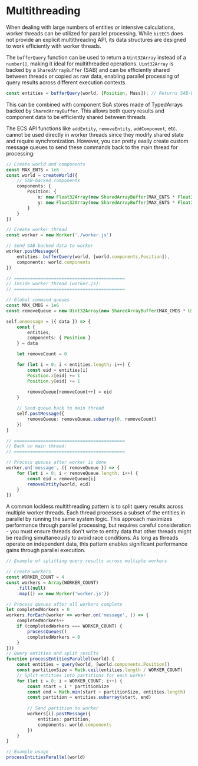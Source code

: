 
# Multithreading

When dealing with large numbers of entities or intensive calculations, worker threads can be utilized for parallel processing. While `bitECS` does not provide an explicit multithreading API, its data structures are designed to work efficiently with worker threads.

The `bufferQuery` function can be used to return a `Uint32Array` instead of a `number[]`, making it ideal for multithreaded operations. `Uint32Array` is backed by a `SharedArrayBuffer` (SAB) and can be efficiently shared between threads or copied as raw data, enabling parallel processing of query results across different execution contexts.

```ts
const entities = bufferQuery(world, [Position, Mass]); // Returns SAB-backed Uint32Array
```

This can be combined with component SoA stores made of TypedArrays backed by `SharedArrayBuffer`. This allows both query results and component data to be efficiently shared between threads

The ECS API functions like `addEntity`, `removeEntity`, `addComponent`, etc. cannot be used directly in worker threads since they modify shared state and require synchronization. However, you can pretty easily create custom message queues to send these commands back to the main thread for processing:

```ts
// Create world and components
const MAX_ENTS = 1e6
const world = createWorld({
    // SAB-backed components
    components: {
        Position: {
            x: new Float32Array(new SharedArrayBuffer(MAX_ENTS * Float32Array.BYTES_PER_ELEMENT)),
            y: new Float32Array(new SharedArrayBuffer(MAX_ENTS * Float32Array.BYTES_PER_ELEMENT))
        }
    }
})

// Create worker thread
const worker = new Worker('./worker.js')

// Send SAB-backed data to worker
worker.postMessage({
    entities: bufferQuery(world, [world.components.Position]),
    components: world.components
})

// ==========================================
// Inside worker thread (worker.js):
// ==========================================

// Global command queues
const MAX_CMDS = 1e6
const removeQueue = new Uint32Array(new SharedArrayBuffer(MAX_CMDS * Uint32Array.BYTES_PER_ELEMENT))

self.onmessage = ({ data }) => {
    const { 
        entities,
        components: { Position }
    } = data

    let removeCount = 0

    for (let i = 0; i < entities.length; i++) {
        const eid = entities[i]
        Position.x[eid] += 1
        Position.y[eid] += 1
        
        removeQueue[removeCount++] = eid
    }

    // Send queue back to main thread
    self.postMessage({
        removeQueue: removeQueue.subarray(0, removeCount)
    })
}

// ==========================================
// Back on main thread:
// ==========================================

// Process queues after worker is done
worker.on('message', ({ removeQueue }) => {
    for (let i = 0; i < removeQueue.length; i++) {
        const eid = removeQueue[i]
        removeEntity(world, eid)
    }
})
```

A common lockless multithreading pattern is to split query results across multiple worker threads. Each thread processes a subset of the entities in parallel by running the same system logic. This approach maximizes performance through parallel processing, but requires careful consideration - you must ensure threads don't write to entity data that other threads might be reading simultaneously to avoid race conditions. As long as threads operate on independent data, this pattern enables significant performance gains through parallel execution.

```ts
// Example of splitting query results across multiple workers

// Create workers
const WORKER_COUNT = 4
const workers = Array(WORKER_COUNT)
    .fill(null)
    .map(() => new Worker('worker.js'))

// Process queues after all workers complete
let completedWorkers = 0
workers.forEach(worker => worker.on('message', () => {
    completedWorkers++
    if (completedWorkers === WORKER_COUNT) {
        processQueues()
        completedWorkers = 0
    }
}))
// Query entities and split results 
function processEntitiesParallel(world) {
    const entities = query(world, [world.components.Position])
    const partitionSize = Math.ceil(entities.length / WORKER_COUNT)
    // Split entities into partitions for each worker
    for (let i = 0; i < WORKER_COUNT; i++) {
        const start = i * partitionSize
        const end = Math.min(start + partitionSize, entities.length)
        const partition = entities.subarray(start, end)
        
        // Send partition to worker
        workers[i].postMessage({
            entities: partition,
            components: world.components
        })
    }
}

// Example usage
processEntitiesParallel(world)
```